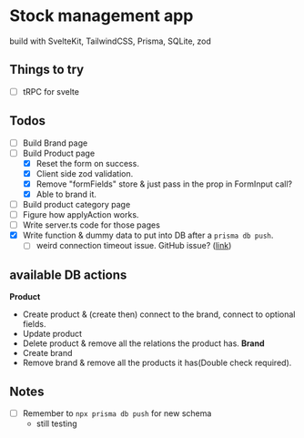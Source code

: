 # Stock management app
build with SvelteKit, TailwindCSS, Prisma, SQLite, zod

## Things to try
- [ ] tRPC for svelte

## Todos
- [ ] Build Brand page
- [ ] Build Product page
  - [x] Reset the form on success.
  - [x] Client side zod validation.
  - [x] Remove "formFields" store & just pass in the prop in FormInput call?
  - [x] Able to brand it.
- [ ] Build product category page
- [ ] Figure how applyAction works.
- [ ] Write server.ts code for those pages
- [x] Write function & dummy data to put into DB after a `prisma db push`.
  - [ ] weird connection timeout issue. GitHub issue? ([link](https://github.com/prisma/prisma/issues/10306))

## available DB actions
**Product**
- Create product & (create then) connect to the brand, connect to optional fields.
- Update product
- Delete product & remove all the relations the product has.
**Brand**
- Create brand
- Remove brand & remove all the products it has(Double check required).

## Notes
- [ ] Remember to `npx prisma db push` for new schema
  - still testing